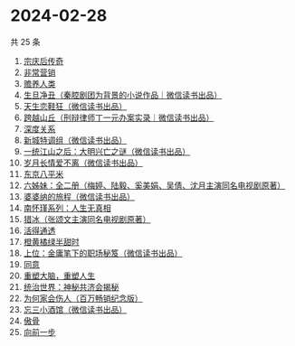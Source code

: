 # 2024-02-28

共 25 条

<!-- BEGIN WEREAD -->
<!-- 最后更新时间 2024-02-28 22:03:29 +0800 -->
1. [宗庆后传奇](https://weread.qq.com/web/bookDetail/60f326c071bf486560f0928)
1. [非常营销](https://weread.qq.com/web/bookDetail/dac321c052c3abdaca1c6fa)
1. [赡养人类](https://weread.qq.com/web/bookDetail/a783203071eb6320a789765)
1. [生旦净丑（秦腔剧团为背景的小说作品｜微信读书出品）](https://weread.qq.com/web/bookDetail/f29326c0813ab88a0g016be6)
1. [天生恋鞋狂（微信读书出品）](https://weread.qq.com/web/bookDetail/d6132a50813ab87f3g015662)
1. [跨越山丘（刑辩律师丁一元办案实录｜微信读书出品）](https://weread.qq.com/web/bookDetail/64b32790813ab889eg0113e0)
1. [深度关系](https://weread.qq.com/web/bookDetail/bb432f60813ab8444g014d61)
1. [新城特调组（微信读书出品）](https://weread.qq.com/web/bookDetail/7f132890813ab8892g013aed)
1. [一统江山之后：大明兴亡之谜（微信读书出品）](https://weread.qq.com/web/bookDetail/51e32970813ab887eg0114ce)
1. [岁月长情爱不离（微信读书出品）](https://weread.qq.com/web/bookDetail/b8632b20813ab888eg016d04)
1. [东京八平米](https://weread.qq.com/web/bookDetail/c4332ab0813ab7f5cg017038)
1. [六姊妹：全二册（梅婷、陆毅、奚美娟、吴倩、沈月主演同名电视剧原著）](https://weread.qq.com/web/bookDetail/51432e4071a73c495147467)
1. [婆婆纳的旅程（微信读书出品）](https://weread.qq.com/web/bookDetail/1a632730813ab8892g016da4)
1. [南怀瑾系列：人生无真相](https://weread.qq.com/web/bookDetail/06e32560813ab7295g0190c2)
1. [猎冰（张颂文主演同名电视剧原著）](https://weread.qq.com/web/bookDetail/b3232150813ab8052g019921)
1. [活得通透](https://weread.qq.com/web/bookDetail/0b732cd072a6749e0b7921f)
1. [橙黄橘绿半甜时](https://weread.qq.com/web/bookDetail/0ae32670813ab8530g015f77)
1. [上位：金庸笔下的职场秘笈（微信读书出品）](https://weread.qq.com/web/bookDetail/0b2329c0813ab8810g0120a4)
1. [同意](https://weread.qq.com/web/bookDetail/1c032a80813ab79bbg019e18)
1. [重塑大脑，重塑人生](https://weread.qq.com/web/bookDetail/7ee328505934eb7eef65558)
1. [统治世界：神秘共济会揭秘](https://weread.qq.com/web/bookDetail/257320c0813ab87feg016f1f)
1. [为何家会伤人（百万畅销纪念版）](https://weread.qq.com/web/bookDetail/438329e0716788b84381873)
1. [忘三小酒馆（微信读书出品）](https://weread.qq.com/web/bookDetail/77232620813ab87f1g014d07)
1. [傲骨](https://weread.qq.com/web/bookDetail/76a3234071c614eb76aa700)
1. [向前一步](https://weread.qq.com/web/bookDetail/cf232c50597c67cf2a90ba3)
<!-- END WEREAD -->